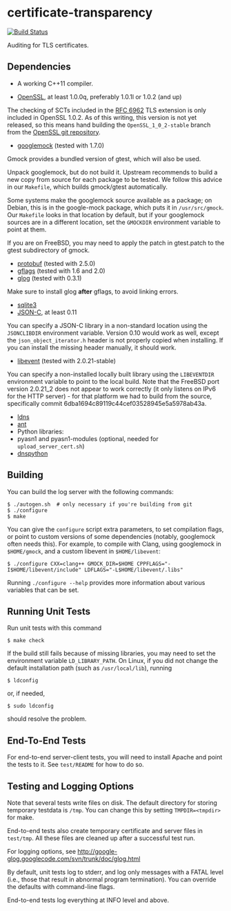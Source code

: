 certificate-transparency
========================

[![Build Status](https://travis-ci.org/google/certificate-transparency.svg?branch=master)](https://travis-ci.org/google/certificate-transparency)

Auditing for TLS certificates.

## Dependencies ##

 - A working C++11 compiler.

 - [OpenSSL](https://www.openssl.org/source/), at least 1.0.0q, preferably 1.0.1l or 1.0.2 (and up)

The checking of SCTs included in the [RFC 6962](http://tools.ietf.org/html/rfc6962) TLS extension is only included in OpenSSL 1.0.2. As of this writing, this version is not yet released, so this means hand building the `OpenSSL_1_0_2-stable` branch from the [OpenSSL git repository](https://www.openssl.org/source/repos.html).

 - [googlemock](https://code.google.com/p/googlemock/) (tested with 1.7.0)

Gmock provides a bundled version of gtest, which will also be used.

Unpack googlemock, but do not build it. Upstream recommends to build a new copy from source for each package to be tested. We follow this advice in our `Makefile`, which builds gmock/gtest automatically.

Some systems make the googlemock source available as a package; on Debian, this is in the google-mock package, which puts it in `/usr/src/gmock`. Our `Makefile` looks in that location by default, but if your googlemock sources are in a different location, set the `GMOCKDIR` environment variable to point at them.

If you are on FreeBSD, you may need to apply the patch in gtest.patch to the gtest subdirectory of gmock.

 - [protobuf](https://github.com/google/protobuf) (tested with 2.5.0)
 - [gflags](https://code.google.com/p/gflags/) (tested with 1.6 and 2.0)
 - [glog](https://code.google.com/p/google-glog/) (tested with 0.3.1)

Make sure to install glog **after** gflags, to avoid linking errors.

 - [sqlite3](http://www.sqlite.org/)
 - [JSON-C](https://github.com/json-c/json-c/), at least 0.11

You can specify a JSON-C library in a non-standard location using the `JSONCLIBDIR` environment variable. Version 0.10 would work as well, except the `json_object_iterator.h` header is not properly copied when installing. If you can install the missing header manually, it should work.

 - [libevent](http://libevent.org/) (tested with 2.0.21-stable)

You can specify a non-installed locally built library using the `LIBEVENTDIR` environment variable to point to the local build. Note that the FreeBSD port version 2.0.21_2 does not appear to work correctly (it only listens on IPv6 for the HTTP server) - for that platform we had to build from the source, specifically commit 6dba1694c89119c44cef03528945e5a5978ab43a.

 - [ldns](http://www.nlnetlabs.nl/projects/ldns/)
 - [ant](http://ant.apache.org/)
 - Python libraries:
  - pyasn1 and pyasn1-modules (optional, needed for `upload_server_cert.sh`)
  - [dnspython](http://www.dnspython.org/)

## Building ##

You can build the log server with the following commands:

    $ ./autogen.sh  # only necessary if you're building from git
    $ ./configure
    $ make

You can give the `configure` script extra parameters, to set
compilation flags, or point to custom versions of some dependencies
(notably, googlemock often needs this). For example, to compile with
Clang, using googlemock in `$HOME/gmock`, and a custom libevent in
`$HOME/libevent`:

    $ ./configure CXX=clang++ GMOCK_DIR=$HOME CPPFLAGS="-I$HOME/libevent/include" LDFLAGS="-L$HOME/libevent/.libs"

Running `./configure --help` provides more information about various
variables that can be set.

## Running Unit Tests ##

Run unit tests with this command

    $ make check

If the build still fails because of missing libraries, you may need to
set the environment variable `LD_LIBRARY_PATH`. On Linux, if you did
not change the default installation path (such as `/usr/local/lib`),
running

    $ ldconfig

or, if needed,

    $ sudo ldconfig

should resolve the problem.

## End-To-End Tests ##

For end-to-end server-client tests, you will need to install Apache
and point the tests to it. See `test/README` for how to do so.

## Testing and Logging Options ##

Note that several tests write files on disk. The default directory for
storing temporary testdata is `/tmp`. You can change this by setting
`TMPDIR=<tmpdir>` for make.

End-to-end tests also create temporary certificate and server files in
`test/tmp`. All these files are cleaned up after a successful test
run.

For logging options, see
http://google-glog.googlecode.com/svn/trunk/doc/glog.html

By default, unit tests log to stderr, and log only messages with a FATAL level
(i.e., those that result in abnormal program termination).
You can override the defaults with command-line flags.

End-to-end tests log everything at INFO level and above.
